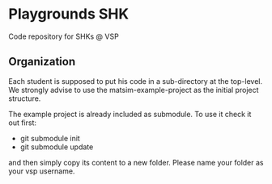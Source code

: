 # Playgrounds SHK

Code repository for SHKs @ VSP

## Organization

Each student is supposed to put his code in a sub-directory at the top-level. We strongly advise to use the matsim-example-project as the initial project structure. 

The example project is already included as submodule. To use it check it out first:

- git submodule init
- git submodule update

and then simply copy its content to a new folder. Please name your folder as your vsp username.